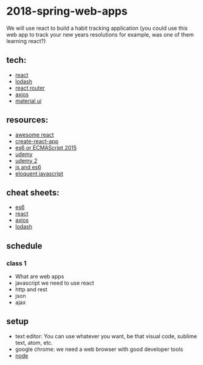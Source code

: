 # 2018-spring-web-apps

We will use react to build a habit tracking application (you could use this web
app to track your new years resolutions for example, was one of them learning
react?)

## tech:
* [react](https://reactjs.org/)
* [lodash](https://lodash.com/)
* [react router](https://reacttraining.com/react-router/)
* [axios](https://github.com/axios/axios)
* [material ui](https://www.material-ui.com/#/)

## resources:
* [awesome react](https://github.com/enaqx/awesome-react)
* [create-react-app](https://github.com/facebookincubator/create-react-app)
* [es6 or ECMAScript 2015](https://github.com/lukehoban/es6features)
* [udemy](https://www.udemy.com/react-redux/)
* [udemy 2](https://www.udemy.com/react-the-complete-guide-incl-redux/)
* [js and es6](https://github.com/getify/You-Dont-Know-JS)
* [eloquent javascript](http://eloquentjavascript.net/)

## cheat sheets:
* [es6](https://devhints.io/es6)
* [react](https://devhints.io/react)
* [axios](https://kapeli.com/cheat_sheets/Axios.docset/Contents/Resources/Documents/index)
* [lodash](https://devhints.io/lodash)



## schedule

### class 1

- What are web apps
- javascript we need to use react
- http and rest
- json
- ajax

## setup

- text editor: You can use whatever you want, be that visual code, sublime text, atom, etc.
- google chrome: we need a web browser with good developer tools
- [node](https://nodejs.org/en/)
